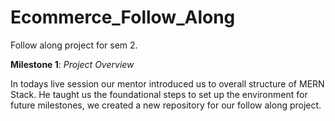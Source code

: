 # Ecommerce_Follow_Along
Follow along project for sem 2.

**Milestone 1**: *Project Overview*

In todays live session our mentor introduced us to overall structure of MERN Stack.
He taught us the foundational steps to set up the environment for future milestones, we created a new repository for our follow along project.